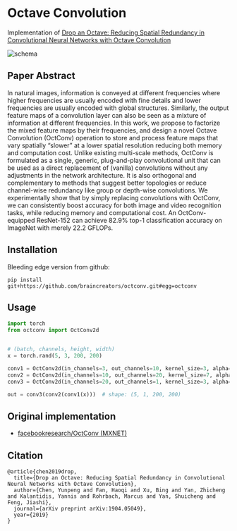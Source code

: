 # Octave Convolution

Implementation of [Drop an Octave: Reducing Spatial Redundancy in
Convolutional Neural Networks with Octave Convolution](https://arxiv.org/pdf/1904.05049.pdf)

![schema](assets/octconv.png)

## Paper Abstract

In natural images, information is conveyed at different frequencies 
where higher frequencies are usually encoded with fine details and 
lower frequencies are usually encoded with global structures. 
Similarly, the output feature maps of a convolution layer can also be 
seen as a mixture of information at different frequencies. 
In this work, we propose to factorize the mixed feature maps by their 
frequencies, and design a novel Octave Convolution (OctConv) operation 
to store and process feature maps that vary spatially “slower” at a lower 
spatial resolution reducing both memory and computation cost. Unlike existing 
multi-scale methods, OctConv is formulated as a single, generic, plug-and-play 
convolutional unit that can be used as a direct replacement 
of (vanilla) convolutions without any adjustments in the network architecture. 
It is also orthogonal and complementary to methods that suggest better 
topologies or reduce channel-wise redundancy like group or depth-wise convolutions. 
We experimentally show that by simply replacing convolutions with OctConv, 
we can consistently boost accuracy for both image and video recognition tasks, 
while reducing memory and computational cost. 
An OctConv-equipped ResNet-152 can achieve 82.9% top-1 classification accuracy on
 ImageNet with merely 22.2 GFLOPs.


## Installation 

Bleeding edge version from github:

    pip install git+https://github.com/braincreators/octconv.git#egg=octconv

## Usage

```python
import torch
from octconv import OctConv2d


# (batch, channels, height, width)
x = torch.rand(5, 3, 200, 200)

conv1 = OctConv2d(in_channels=3, out_channels=10, kernel_size=3, alpha=(0., 0.5), padding=1)
conv2 = OctConv2d(in_channels=10, out_channels=20, kernel_size=7, alpha=(0.5, 0.8), padding=3)
conv3 = OctConv2d(in_channels=20, out_channels=1, kernel_size=3, alpha=(0.8, 0.), padding=1)

out = conv3(conv2(conv1(x)))  # shape: (5, 1, 200, 200)
```

## Original implementation

 - [facebookresearch/OctConv (MXNET)](https://github.com/facebookresearch/OctConv)

## Citation

```
@article{chen2019drop,
  title={Drop an Octave: Reducing Spatial Redundancy in Convolutional Neural Networks with Octave Convolution},
  author={Chen, Yunpeng and Fan, Haoqi and Xu, Bing and Yan, Zhicheng and Kalantidis, Yannis and Rohrbach, Marcus and Yan, Shuicheng and Feng, Jiashi},
  journal={arXiv preprint arXiv:1904.05049},
  year={2019}
}
```
